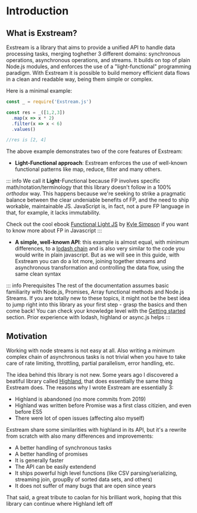 # Introduction

## What is Exstream?

Exstream is a library that aims to provide a unified API to handle data processing tasks, merging toghether 3 different domains: synchronous operations, asynchronous operations, and streams. It builds on top of plain Node.js modules, and enforces the use of a "light-functional" programming paradigm. With Exstream it is possible to build memory efficient data flows in a clean and readable way, being them simple or complex.

Here is a minimal example:

```js
const _ = require('Exstream.js')

const res = _([1,2,3])
  .map(x => x * 2)
  .filter(x => x < 6)
  .values()

//res is [2, 4]
```

The above example demonstrates two of the core features of Exstream:

* <b>Light-Functional approach</b>: Exstream enforces the use of well-known functional patterns like map, reduce, filter and many others. 

::: info
We call it <b>Light</b>-Functional because FP involves specific math/notation/terminology that this library doesn't follow in a 100% <i>orthodox</i> way. This happens because we're seeking to strike a pragmatic balance between the clear undeniable benefits of FP, and the need to ship workable, maintainable JS. JavaScript is, in fact, not a pure FP language in that, for example, it lacks immutability.

Check out the cool ebook [Functional Light JS](https://github.com/getify/Functional-Light-JS) by [Kyle Simpson](https://github.com/getify) if you want to know more about FP in Javascript
:::

* <b>A simple, well-known API</b>: this example is almost equal, with minimum differences, to a [lodash chain](https://lodash.com/docs/4.17.15#chain) and is also very similar to the code you would write in plain javascript. But as we will see in this guide, with Exstream you can do a lot more, joining together streams and asynchronous transformation and controlling the data flow, using the same clean syntax


::: info Prerequisites
The rest of the documentation assumes basic familiarity with Node.js, Promises, Array functional methods and Node.js Streams. If you are totally new to these topics, it might not be the best idea to jump right into this library as your first step - grasp the basics and then come back! You can check your knowledge level with the [Getting started](getting-started) section. Prior experience with lodash, highland or async.js helps
:::
## Motivation

Working with node streams is not easy at all. Also writing a minimum complex chain of asynchronous tasks is not trivial when you have to take care of rate limiting, throttling, partial parallelism, error handling, etc.

The idea behind this library is not new. Some years ago I discovered a beatiful library called [Highland](https://caolan.github.io/highland/), that does essentially the same thing Exstream does. The reasons why I wrote Exstream are essentially 3:

* Highland is abandoned (no more commits from 2019)
* Highland was written before Promise was a first class citizien, and even before ES5
* There were lot of open issues (affecting also myself) 

Exstream share some similarities with highland in its API, but it's a rewrite from scratch with also many differences and improvements:

* A better handling of synchronous tasks
* A better handling of promises
* It is generally faster
* The API can be easily extendend
* It ships powerful high level functions (like CSV parsing/serializing, streaming join, groupBy of sorted data sets, and others)
* It does not suffer of many bugs that are open since years

That said, a great tribute to caolan for his brilliant work, hoping that this library can continue where Highland left off